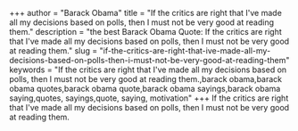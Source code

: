 +++
author = "Barack Obama"
title = "If the critics are right that I've made all my decisions based on polls, then I must not be very good at reading them."
description = "the best Barack Obama Quote: If the critics are right that I've made all my decisions based on polls, then I must not be very good at reading them."
slug = "if-the-critics-are-right-that-ive-made-all-my-decisions-based-on-polls-then-i-must-not-be-very-good-at-reading-them"
keywords = "If the critics are right that I've made all my decisions based on polls, then I must not be very good at reading them.,barack obama,barack obama quotes,barack obama quote,barack obama sayings,barack obama saying,quotes, sayings,quote, saying, motivation"
+++
If the critics are right that I've made all my decisions based on polls, then I must not be very good at reading them.

